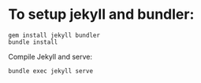 # To setup jekyll and bundler:
```
gem install jekyll bundler
bundle install
```

Compile Jekyll and serve:
```
bundle exec jekyll serve
```
